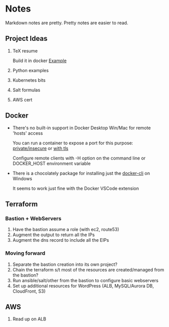 # Notes
Markdown notes are pretty. Pretty notes are easier to read.

## Project Ideas
1. TeX resume

   Build it in docker
   [Example](https://github.com/maciaszczykm/resume "TeX Resume Example")
1. Python examples
1. Kubernetes bits
1. Salt formulas
1. AWS cert

## Docker
*  There's no built-in support in Docker Desktop Win/Mac for remote 'hosts' access

   You can run a container to expose a port for this purpose:
   [private/insecure](https://hub.docker.com/r/jarkt/docker-remote-api)
   or [with tls](https://hub.docker.com/r/kekru/docker-remote-api-tls)

   Configure remote clients with -H option on the command line or DOCKER_HOST environment variable

*  There is a chocolately package for installing just the
   [docker-cli](https://chocolatey.org/packages/docker-cli) on Windows

   It seems to work just fine with the Docker VSCode extension

## Terraform
### Bastion + WebServers
1. Have the bastion assume a role (with ec2, route53)
1. Augment the output to return all the IPs
1. Augment the dns record to include all the EIPs

### Moving forward
1. Separate the bastion creation into its own project?
1. Chain the terraform s/t most of the resources are created/managed from the bastion?
1. Run ansible/salt/other from the bastion to configure basic webservers
1. Set up additional resources for WordPress (ALB, MySQL/Aurora DB, CloudFront, S3)


## AWS
1. Read up on ALB